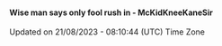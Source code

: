 #### Wise man says only fool rush in - McKidKneeKaneSir
Updated on 21/08/2023 - 08:10:44 (UTC) Time Zone
